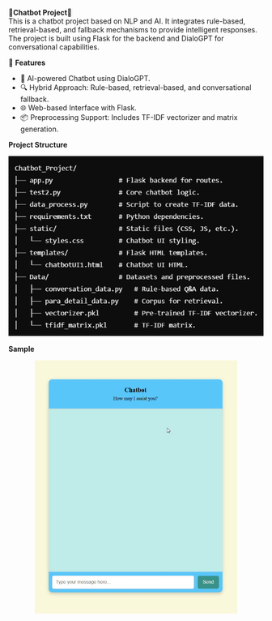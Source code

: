 🤖**Chatbot Project**🤖<br>
This is a chatbot project based on NLP and AI. It integrates rule-based, retrieval-based, and fallback mechanisms to provide intelligent responses. The project is built using Flask for the backend and DialoGPT for conversational capabilities.

🎯 **Features**

- 🧠 AI-powered Chatbot using DialoGPT.
- 🔍 Hybrid Approach: Rule-based, retrieval-based, and conversational fallback.
- 🌐 Web-based Interface with Flask.
- 📦 Preprocessing Support: Includes TF-IDF vectorizer and matrix generation.

**Project Structure**

![Chatbot Preview](https://github.com/Rahul-Dantkale/chatbot_project/blob/main/demo/Screenshot%202025-01-20%20213244.png?raw=true)

**Sample**

<p align="center">
  <img src="https://github.com/Rahul-Dantkale/chatbot_project/blob/main/demo/sample_gif.gif?raw=true" alt="Chatbot Demo" width="400" height="500">
</p>
